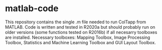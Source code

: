 # matlab-code
This repository contains the single .m file needed to run ColTapp from MATLAB. Code is written and tested in R2020a but should probably run on older versions (some functions tested on R2016b) if all necesarry toolboxes are installed. Necessary toolboxes: Mapping Toolbox, Image Processing Toolbox, Statistics and Machine Learning Toolbox and GUI Layout Toolbox.
